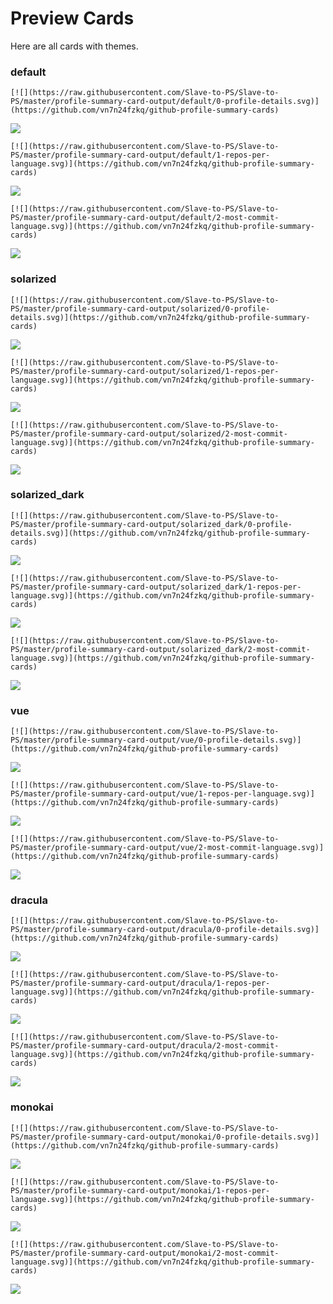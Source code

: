 
# Preview Cards

Here are all cards with themes.


### default


```
[![](https://raw.githubusercontent.com/Slave-to-PS/Slave-to-PS/master/profile-summary-card-output/default/0-profile-details.svg)](https://github.com/vn7n24fzkq/github-profile-summary-cards)
```
![](https://raw.githubusercontent.com/Slave-to-PS/Slave-to-PS/master/profile-summary-card-output/default/0-profile-details.svg)


```
[![](https://raw.githubusercontent.com/Slave-to-PS/Slave-to-PS/master/profile-summary-card-output/default/1-repos-per-language.svg)](https://github.com/vn7n24fzkq/github-profile-summary-cards)
```
![](https://raw.githubusercontent.com/Slave-to-PS/Slave-to-PS/master/profile-summary-card-output/default/1-repos-per-language.svg)


```
[![](https://raw.githubusercontent.com/Slave-to-PS/Slave-to-PS/master/profile-summary-card-output/default/2-most-commit-language.svg)](https://github.com/vn7n24fzkq/github-profile-summary-cards)
```
![](https://raw.githubusercontent.com/Slave-to-PS/Slave-to-PS/master/profile-summary-card-output/default/2-most-commit-language.svg)


### solarized


```
[![](https://raw.githubusercontent.com/Slave-to-PS/Slave-to-PS/master/profile-summary-card-output/solarized/0-profile-details.svg)](https://github.com/vn7n24fzkq/github-profile-summary-cards)
```
![](https://raw.githubusercontent.com/Slave-to-PS/Slave-to-PS/master/profile-summary-card-output/solarized/0-profile-details.svg)


```
[![](https://raw.githubusercontent.com/Slave-to-PS/Slave-to-PS/master/profile-summary-card-output/solarized/1-repos-per-language.svg)](https://github.com/vn7n24fzkq/github-profile-summary-cards)
```
![](https://raw.githubusercontent.com/Slave-to-PS/Slave-to-PS/master/profile-summary-card-output/solarized/1-repos-per-language.svg)


```
[![](https://raw.githubusercontent.com/Slave-to-PS/Slave-to-PS/master/profile-summary-card-output/solarized/2-most-commit-language.svg)](https://github.com/vn7n24fzkq/github-profile-summary-cards)
```
![](https://raw.githubusercontent.com/Slave-to-PS/Slave-to-PS/master/profile-summary-card-output/solarized/2-most-commit-language.svg)


### solarized_dark


```
[![](https://raw.githubusercontent.com/Slave-to-PS/Slave-to-PS/master/profile-summary-card-output/solarized_dark/0-profile-details.svg)](https://github.com/vn7n24fzkq/github-profile-summary-cards)
```
![](https://raw.githubusercontent.com/Slave-to-PS/Slave-to-PS/master/profile-summary-card-output/solarized_dark/0-profile-details.svg)


```
[![](https://raw.githubusercontent.com/Slave-to-PS/Slave-to-PS/master/profile-summary-card-output/solarized_dark/1-repos-per-language.svg)](https://github.com/vn7n24fzkq/github-profile-summary-cards)
```
![](https://raw.githubusercontent.com/Slave-to-PS/Slave-to-PS/master/profile-summary-card-output/solarized_dark/1-repos-per-language.svg)


```
[![](https://raw.githubusercontent.com/Slave-to-PS/Slave-to-PS/master/profile-summary-card-output/solarized_dark/2-most-commit-language.svg)](https://github.com/vn7n24fzkq/github-profile-summary-cards)
```
![](https://raw.githubusercontent.com/Slave-to-PS/Slave-to-PS/master/profile-summary-card-output/solarized_dark/2-most-commit-language.svg)


### vue


```
[![](https://raw.githubusercontent.com/Slave-to-PS/Slave-to-PS/master/profile-summary-card-output/vue/0-profile-details.svg)](https://github.com/vn7n24fzkq/github-profile-summary-cards)
```
![](https://raw.githubusercontent.com/Slave-to-PS/Slave-to-PS/master/profile-summary-card-output/vue/0-profile-details.svg)


```
[![](https://raw.githubusercontent.com/Slave-to-PS/Slave-to-PS/master/profile-summary-card-output/vue/1-repos-per-language.svg)](https://github.com/vn7n24fzkq/github-profile-summary-cards)
```
![](https://raw.githubusercontent.com/Slave-to-PS/Slave-to-PS/master/profile-summary-card-output/vue/1-repos-per-language.svg)


```
[![](https://raw.githubusercontent.com/Slave-to-PS/Slave-to-PS/master/profile-summary-card-output/vue/2-most-commit-language.svg)](https://github.com/vn7n24fzkq/github-profile-summary-cards)
```
![](https://raw.githubusercontent.com/Slave-to-PS/Slave-to-PS/master/profile-summary-card-output/vue/2-most-commit-language.svg)


### dracula


```
[![](https://raw.githubusercontent.com/Slave-to-PS/Slave-to-PS/master/profile-summary-card-output/dracula/0-profile-details.svg)](https://github.com/vn7n24fzkq/github-profile-summary-cards)
```
![](https://raw.githubusercontent.com/Slave-to-PS/Slave-to-PS/master/profile-summary-card-output/dracula/0-profile-details.svg)


```
[![](https://raw.githubusercontent.com/Slave-to-PS/Slave-to-PS/master/profile-summary-card-output/dracula/1-repos-per-language.svg)](https://github.com/vn7n24fzkq/github-profile-summary-cards)
```
![](https://raw.githubusercontent.com/Slave-to-PS/Slave-to-PS/master/profile-summary-card-output/dracula/1-repos-per-language.svg)


```
[![](https://raw.githubusercontent.com/Slave-to-PS/Slave-to-PS/master/profile-summary-card-output/dracula/2-most-commit-language.svg)](https://github.com/vn7n24fzkq/github-profile-summary-cards)
```
![](https://raw.githubusercontent.com/Slave-to-PS/Slave-to-PS/master/profile-summary-card-output/dracula/2-most-commit-language.svg)


### monokai


```
[![](https://raw.githubusercontent.com/Slave-to-PS/Slave-to-PS/master/profile-summary-card-output/monokai/0-profile-details.svg)](https://github.com/vn7n24fzkq/github-profile-summary-cards)
```
![](https://raw.githubusercontent.com/Slave-to-PS/Slave-to-PS/master/profile-summary-card-output/monokai/0-profile-details.svg)


```
[![](https://raw.githubusercontent.com/Slave-to-PS/Slave-to-PS/master/profile-summary-card-output/monokai/1-repos-per-language.svg)](https://github.com/vn7n24fzkq/github-profile-summary-cards)
```
![](https://raw.githubusercontent.com/Slave-to-PS/Slave-to-PS/master/profile-summary-card-output/monokai/1-repos-per-language.svg)


```
[![](https://raw.githubusercontent.com/Slave-to-PS/Slave-to-PS/master/profile-summary-card-output/monokai/2-most-commit-language.svg)](https://github.com/vn7n24fzkq/github-profile-summary-cards)
```
![](https://raw.githubusercontent.com/Slave-to-PS/Slave-to-PS/master/profile-summary-card-output/monokai/2-most-commit-language.svg)

